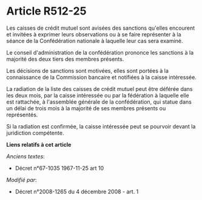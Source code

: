 # Article R512-25

Les caisses de crédit mutuel sont avisées des sanctions qu'elles encourent et invitées à exprimer leurs observations ou à se
faire représenter à la séance de la Confédération nationale à laquelle leur cas sera examiné. 

Le conseil d'administration de la confédération prononce les sanctions à la majorité des deux tiers des membres présents. 

Les décisions de sanctions sont motivées, elles sont portées à la connaissance de la Commission bancaire et notifiées à la
caisse intéressée. 

La radiation de la liste des caisses de crédit mutuel peut être déférée dans les deux mois, par la caisse intéressée ou par
la fédération à laquelle elle est rattachée, à l'assemblée générale de la confédération, qui statue dans un délai de trois
mois à la majorité de ses membres présents ou représentés. 

Si la radiation est confirmée, la caisse intéressée peut se pourvoir devant la juridiction compétente.

**Liens relatifs à cet article**

_Anciens textes_:

  - Décret n°67-1035 1967-11-25 art 10

_Modifié par_:

  - Décret n°2008-1265 du 4 décembre 2008 - art. 1
